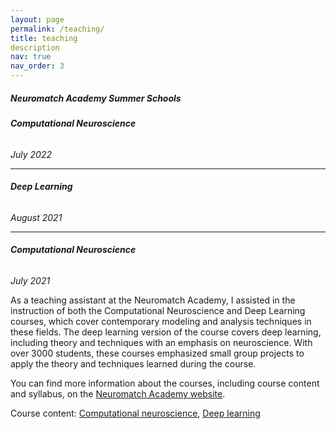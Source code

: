 ```yaml
---
layout: page
permalink: /teaching/
title: teaching
description
nav: true
nav_order: 3
---
```


##### **Neuromatch Academy Summer Schools**  

###### **Computational Neuroscience**
*July 2022*

---
###### **Deep Learning**
*August 2021*

---
###### **Computational Neuroscience**
*July 2021*

As a teaching assistant at the Neuromatch Academy, I assisted in the instruction of both the Computational Neuroscience and Deep Learning courses, which cover contemporary modeling and analysis techniques in these fields. The deep learning version of the course covers deep learning, including theory and techniques with an emphasis on neuroscience. With over 3000 students, these courses emphasized small group projects to apply the theory and techniques learned during the course.

You can find more information about the courses, including course content and syllabus, on the [Neuromatch Academy website](https://academy.neuromatch.io/home).

Course content: [Computational neuroscience](https://compneuro.neuromatch.io/), [Deep learning](https://deeplearning.neuromatch.io/)